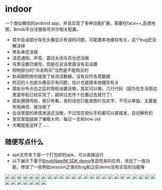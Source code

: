 # indoor
一个类似微信的android app，并且实现了多种功能扩展，需要在face++,高德地图，Bmob平台注册账号并作相关配置。

* 其中会话部分存在头像显示有误的问题，可能跟本地缓存有关，这个bug还没解决掉
* 黑名单还没做
* 消息通知、声音、震动关闭与否也还没做
* 背景设置已做完，但是在会话里面没有去设置
* 购物部分的“点击购买”当然是不能购买的
* 新闻跟购物也就放了些测试数据，没有实时去爬数据
* 附近的人也是头像显示有问题，估计也是跟本地缓存有关
* 朋友分布点击之后的导航设置没做，其实可以做，几行代码（因为在生活周边里面导航已经实现了，跳转过去传个位置过去就行了）
* 朋友圈很鸡肋，就只有看，发的话也只能发图片加文字，不可以单独，主要是布局麻烦，就没做了
* 会话里面的表情发送还没做，不过现在貌似手机都可以直接发，自动解析的
* 发现里面就做了催眠大师、每日一文和how old
* 大概就是这样了......

## 随便写点什么

* apk文件夹下是一个打包好的apk，可以直接运行
* 以下展示下基于[BmobNewIM SDK demo](http://www.bmob.cn)改造而来的应用，添加了一些功能，修改了一些例如session之类的bug和之前demo没有实现的功能等

![](images/Screenshot_2017-04-25-18-57-45-088_Indoor.png)
![](images/Screenshot_2017-04-25-18-57-54-943_Indoor.png)
![](images/Screenshot_2017-04-25-18-58-03-589_Indoor.png)
![](images/Screenshot_2017-04-25-18-58-06-594_Indoor.png)
![](images/Screenshot_2017-04-25-18-58-21-021_Indoor.png)
![](images/Screenshot_2017-04-25-18-58-26-916_Indoor.png)
![](images/Screenshot_2017-04-25-18-58-32-944_Indoor.png)
![](images/Screenshot_2017-04-25-18-58-37-015_Indoor.png)
![](images/Screenshot_2017-04-25-18-58-41-063_Indoor.png)
![](images/Screenshot_2017-04-25-18-59-26-481_Indoor.png)
![](images/Screenshot_2017-04-25-18-59-39-719_Indoor.png)
![](images/Screenshot_2017-04-25-18-59-42-892_Indoor.png)
![](images/Screenshot_2017-04-25-18-59-51-228_Indoor.png)
![](images/Screenshot_2017-04-25-18-59-54-336_Indoor.png)
![](images/Screenshot_2017-04-25-19-00-01-387_Indoor.png)
![](images/Screenshot_2017-04-25-19-00-17-068_Indoor.png)
![](images/Screenshot_2017-04-25-19-00-38-609_Indoor.png)
![](images/Screenshot_2017-04-25-19-00-55-593_Indoor.png)
![](images/Screenshot_2017-04-25-19-00-58-242_Indoor.png)
![](images/Screenshot_2017-04-25-19-01-14-378_Indoor.png)
![](images/Screenshot_2017-04-25-19-01-17-669_Indoor.png)
![](images/Screenshot_2017-04-25-19-01-26-420_Indoor.png)
![](images/Screenshot_2017-04-25-19-01-32-952_Indoor.png)
![](images/Screenshot_2017-04-25-19-01-37-732_Indoor.png)
![](images/Screenshot_2017-04-25-19-01-48-937_Indoor.png)
![](images/Screenshot_2017-04-25-19-01-55-237_Indoor.png)
![](images/Screenshot_2017-04-25-19-02-11-121_Indoor.png)
![](images/Screenshot_2017-04-25-19-02-15-991_Indoor.png)
![](images/Screenshot_2017-04-25-19-02-35-033_Indoor.png)
![](images/Screenshot_2017-04-25-19-02-49-417_Indoor.png)
![](images/Screenshot_2017-04-25-19-03-01-386_Indoor.png)
![](images/Screenshot_2017-04-25-19-03-25-811_Indoor.png)
